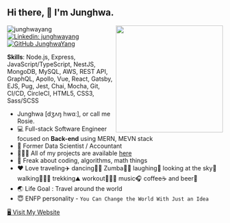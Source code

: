 ## Hi there, 👋 I'm Junghwa.

<img align="right" src="https://media.giphy.com/media/RkX2zcpO79EAf82ESl/giphy.gif" width=250 />

![junghwayang](https://komarev.com/ghpvc/?username=junghwayang)
[![Linkedin: junghwayang](https://img.shields.io/badge/-junghwayang-blue?style=flat&logo=Linkedin&logoColor=white&link=https://www.linkedin.com/in/junghwayang/)](https://www.linkedin.com/in/junghwayang)
[![GitHub JunghwaYang](https://img.shields.io/github/followers/junghwayang?label=Follow&style=social)](https://github.com/junghwayang)

<p><b>Skills</b>: Node.js, Express, JavaScript/TypeScript, NestJS, MongoDB, MySQL, AWS, REST API, GraphQL, Apollo, Vue, React, Gatsby, EJS, Pug, Jest, Chai, Mocha, Git, CI/CD, CircleCI, HTML5, CSS3, Sass/SCSS

- Junghwa [dʒʌŋ hwɑː], or call me Rosie.
- 💻 Full-stack Software Engineer focused on **Back-end** using MERN, MEVN stack
- 🔢 Former Data Scientist / Accountant
- 👩🏻‍💻 All of my projects are available [here](https://junghwayang.com/projects)
- 🥰 Freak about coding, algorithms, math things
- ❤️ Love traveling✈️ dancing💃🏽 Zumba👯‍♂️ laughing🤣 looking at the sky🌅 walking🚶🏽‍♀️ trekking⛰ workout🏋🏽‍♀️ music🎧 coffee☕️ and beer🍺
- 🌏 Life Goal : Travel around the world
- 😇 ENFP personality - `You Can Change the World With Just an Idea`

[🖥 Visit My Website](https://junghwayang.com)
